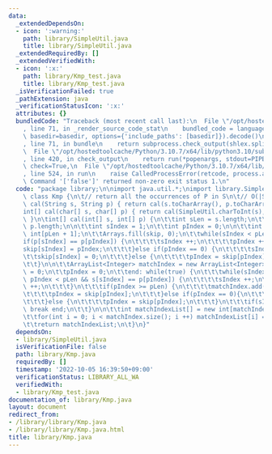 ```yaml
---
data:
  _extendedDependsOn:
  - icon: ':warning:'
    path: library/SimpleUtil.java
    title: library/SimpleUtil.java
  _extendedRequiredBy: []
  _extendedVerifiedWith:
  - icon: ':x:'
    path: library/Kmp_test.java
    title: library/Kmp_test.java
  _isVerificationFailed: true
  _pathExtension: java
  _verificationStatusIcon: ':x:'
  attributes: {}
  bundledCode: "Traceback (most recent call last):\n  File \"/opt/hostedtoolcache/Python/3.10.7/x64/lib/python3.10/site-packages/onlinejudge_verify/documentation/build.py\"\
    , line 71, in _render_source_code_stat\n    bundled_code = language.bundle(stat.path,\
    \ basedir=basedir, options={'include_paths': [basedir]}).decode()\n  File \"/opt/hostedtoolcache/Python/3.10.7/x64/lib/python3.10/site-packages/onlinejudge_verify/languages/user_defined.py\"\
    , line 71, in bundle\n    return subprocess.check_output(shlex.split(command))\n\
    \  File \"/opt/hostedtoolcache/Python/3.10.7/x64/lib/python3.10/subprocess.py\"\
    , line 420, in check_output\n    return run(*popenargs, stdout=PIPE, timeout=timeout,\
    \ check=True,\n  File \"/opt/hostedtoolcache/Python/3.10.7/x64/lib/python3.10/subprocess.py\"\
    , line 524, in run\n    raise CalledProcessError(retcode, process.args,\nsubprocess.CalledProcessError:\
    \ Command '['false']' returned non-zero exit status 1.\n"
  code: "package library;\n\nimport java.util.*;\nimport library.SimpleUtil;\n\nfinal\
    \ class Kmp {\n\t// return all the occurrences of P in S\n\t// O(|S|)\n\tint[]\
    \ cal(String s, String p) { return cal(s.toCharArray(), p.toCharArray()); }\n\t\
    int[] cal(char[] s, char[] p) { return cal(SimpleUtil.charToInt(s), SimpleUtil.charToInt(p));\
    \ }\n\tint[] cal(int[] s, int[] p) {\n\t\tint sLen = s.length;\n\t\tint pLen =\
    \ p.length;\n\n\t\tint sIndex = 1;\n\t\tint pIndex = 0;\n\n\t\tint skip[] = new\
    \ int[pLen + 1];\n\t\tArrays.fill(skip, 0);\n\t\twhile(sIndex < pLen) {\n\t\t\t\
    if(p[sIndex] == p[pIndex]) {\n\t\t\t\tsIndex ++;\n\t\t\t\tpIndex ++;\n\t\t\t\t\
    skip[sIndex] = pIndex;\n\t\t\t}else if(pIndex == 0) {\n\t\t\t\tsIndex ++;\n\t\t\
    \t\tskip[sIndex] = 0;\n\t\t\t}else {\n\t\t\t\tpIndex = skip[pIndex];\n\t\t\t}\n\
    \t\t}\n\n\t\tArrayList<Integer> matchIndex = new ArrayList<Integer>();\n\t\tsIndex\
    \ = 0;\n\t\tpIndex = 0;\n\t\tend: while(true) {\n\t\t\twhile(sIndex < sLen &&\
    \ pIndex < pLen && s[sIndex] == p[pIndex]) {\n\t\t\t\tsIndex ++;\n\t\t\t\tpIndex\
    \ ++;\n\t\t\t}\n\t\t\tif(pIndex >= pLen) {\n\t\t\t\tmatchIndex.add(sIndex - pLen);\n\
    \t\t\t\tpIndex = skip[pIndex];\n\t\t\t}else if(pIndex == 0){\n\t\t\t\tsIndex ++;\n\
    \t\t\t}else {\n\t\t\t\tpIndex = skip[pIndex];\n\t\t\t}\n\t\t\tif(sIndex >= sLen)\
    \ break end;\n\t\t}\n\n\t\tint matchIndexList[] = new int[matchIndex.size()];\n\
    \t\tfor(int i = 0; i < matchIndex.size(); i ++) matchIndexList[i] = matchIndex.get(i);\n\
    \t\treturn matchIndexList;\n\t}\n}"
  dependsOn:
  - library/SimpleUtil.java
  isVerificationFile: false
  path: library/Kmp.java
  requiredBy: []
  timestamp: '2022-10-05 16:39:50+09:00'
  verificationStatus: LIBRARY_ALL_WA
  verifiedWith:
  - library/Kmp_test.java
documentation_of: library/Kmp.java
layout: document
redirect_from:
- /library/library/Kmp.java
- /library/library/Kmp.java.html
title: library/Kmp.java
---
```

